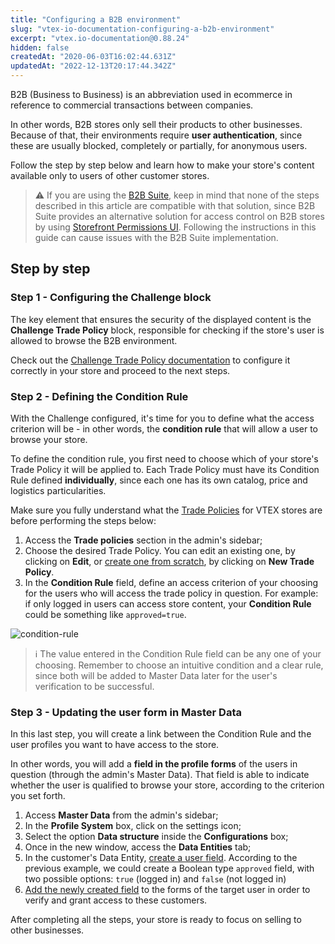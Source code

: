 ```yaml
---
title: "Configuring a B2B environment"
slug: "vtex-io-documentation-configuring-a-b2b-environment"
excerpt: "vtex.io-documentation@0.88.24"
hidden: false
createdAt: "2020-06-03T16:02:44.631Z"
updatedAt: "2022-12-13T20:17:44.342Z"
---
```


B2B (Business to Business) is an abbreviation used in ecommerce in reference to commercial transactions between companies.

In other words, B2B stores only sell their products to other businesses. Because of that, their environments require **user authentication**, since these are usually blocked, completely or partially, for anonymous users.

Follow the step by step below and learn how to make your store's content available only to users of other customer stores.

> ⚠️ If you are using the [B2B Suite](https://developers.vtex.com/vtex-developer-docs/docs/vtex-b2b-suite), keep in mind that none of the steps described in this article are compatible with that solution, since B2B Suite provides an alternative solution for access control on B2B stores by using [Storefront Permissions UI](https://developers.vtex.com/vtex-developer-docs/docs/vtex-storefront-permissions-ui). Following the instructions in this guide can cause issues with the B2B Suite implementation.

## Step by step

### Step 1 - Configuring the Challenge block

The key element that ensures the security of the displayed content is the **Challenge Trade Policy** block, responsible for checking if the store's user is allowed to browse the B2B environment.

Check out the [Challenge Trade Policy documentation](https://developers.vtex.com/vtex-developer-docs/docs/vtex-challenge-tp-condition/) to configure it correctly in your store and proceed to the next steps.

### Step 2 - Defining the Condition Rule

With the Challenge configured, it's time for you to define what the access criterion will be - in other words, the **condition rule** that will allow a user to browse your store.

To define the condition rule, you first need to choose which of your store's Trade Policy it will be applied to. Each Trade Policy must have its Condition Rule defined **individually**, since each one has its own catalog, price and logistics particularities.

Make sure you fully understand what the [Trade Policies](https://help.vtex.com/tutorial/what-is-a-sales-policy--563tbcL0TYKEKeOY4IAgAE) for VTEX stores are before performing the steps below:

1. Access the **Trade policies** section in the admin's sidebar;
2. Choose the desired Trade Policy. You can edit an existing one, by clicking on **Edit**, or [create one from scratch](https://help.vtex.com/faq/how-to-configure-a-new-trade-policy--frequentlyAskedQuestions_700), by clicking on **New Trade Policy**.
3. In the **Condition Rule** field, define an access criterion of your choosing for the users who will access the trade policy in question. For example: if only logged in users can access store content, your **Condition Rule** could be something like `approved=true`.

![condition-rule](https://cdn.jsdelivr.net/gh/vtexdocs/dev-portal-content@main/images/vtex-io-documentation-configuring-a-b2b-environment-0.png)

> ℹ️ The value entered in the Condition Rule field can be any one of your choosing. Remember to choose an intuitive condition and a clear rule, since both will be added to Master Data later for the user's verification to be successful.

### Step 3 - Updating the user form in Master Data

In this last step, you will create a link between the Condition Rule and the user profiles you want to have access to the store.

In other words, you will add a **field in the profile forms** of the users in question (through the admin's Master Data). That field is able to indicate whether the user is qualified to browse your store, according to the criterion you set forth.

1. Access **Master Data** from the admin's sidebar;
2. In the **Profile System** box, click on the settings icon;
3. Select the option **Data structure** inside the **Configurations** box;
4. Once in the new window, access the **Data Entities** tab;
5. In the customer's Data Entity, [create a user field](https://help.vtex.com/tutorial/how-can-i-create-field-in-master-data--frequentlyAskedQuestions_1829#dynamic-storage). According to the previous example, we could create a Boolean type `approved` field, with two possible options: `true` (logged in) and `false` (not logged in)
6. [Add the newly created field](https://help.vtex.com/tutorial/how-can-i-create-field-in-master-data--frequentlyAskedQuestions_1829#dynamic-storage) to the forms of the target user in order to verify and grant access to these customers.

After completing all the steps, your store is ready to focus on selling to other businesses.
